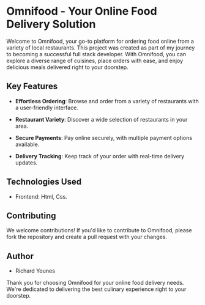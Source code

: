 # Omnifood - Your Online Food Delivery Solution

Welcome to Omnifood, your go-to platform for ordering food online from a variety of local restaurants. This project was created as part of my journey to becoming a successful full stack developer. With Omnifood, you can explore a diverse range of cuisines, place orders with ease, and enjoy delicious meals delivered right to your doorstep.

## Key Features

- **Effortless Ordering**: Browse and order from a variety of restaurants with a user-friendly interface.
  
- **Restaurant Variety**: Discover a wide selection of restaurants in your area.

- **Secure Payments**: Pay online securely, with multiple payment options available.

- **Delivery Tracking**: Keep track of your order with real-time delivery updates.

## Technologies Used

- Frontend: Html, Css.


## Contributing

We welcome contributions! If you'd like to contribute to Omnifood, please fork the repository and create a pull request with your changes.

## Author

- Richard Younes

Thank you for choosing Omnifood for your online food delivery needs. We're dedicated to delivering the best culinary experience right to your doorstep.

